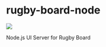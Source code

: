 # rugby-board-node

[![](https://api.travis-ci.org/dripcoffee/rugby-board-node.svg?branch=master)](https://travis-ci.org/dripcoffee/rugby-board-node)

Node.js UI Server for Rugby Board
